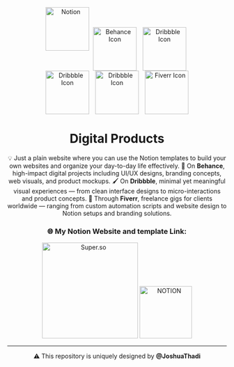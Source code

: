 <!-- MasterHead -->
<div align="center">
<a href="https://www.notion.so/" target="_blank">
  <img src="https://upload.wikimedia.org/wikipedia/commons/e/e9/Notion-logo.svg" alt="Notion" width="100"></a>
<a href="https://www.behance.net/" target="_blank">
  <img src="https://cdn-icons-png.freepik.com/256/2496/2496088.png?semt=ais_hybrid" alt="Behance Icon" width="100" style="vertical-align: middle; margin: 0 5px;"></a>
<a href="https://dribbble.com/" target="_blank">
  <img src="https://www.svgrepo.com/show/299474/dribbble.svg" alt="Dribbble Icon" width="100" style="vertical-align: middle; margin: 0 5px;"></a><br>
  
<a href="https://in.pinterest.com/" target="_blank">
  <img src="https://cdn-icons-png.flaticon.com/512/145/145808.png" alt="Dribbble Icon" width="100" style="vertical-align: middle; margin: 0 5px;"></a>
<a href="https://www.google.com/url?sa=t&source=web&rct=j&opi=89978449&url=https://www.upwork.com/&ved=2ahUKEwiri_jDyryNAxU9RmwGHW3mLToQFnoECAkQAQ&usg=AOvVaw3j8KT1BYya4yXbNUwtswU5" target="_blank">
  <img src="https://static-00.iconduck.com/assets.00/upwork-icon-2048x2048-rrxq98us.png" alt="Dribbble Icon" width="100" style="vertical-align: middle; margin: 0 5px;"></a>
<a href="https://www.fiverr.com/" target="_blank">
  <img src="https://cdn.worldvectorlogo.com/logos/fiverr-1.svg" alt="Fiverr Icon" width="100" style="vertical-align: middle; margin: 0 5px;">
</a>

<div align="left">
<h1 align="center">Digital Products</h1>
<p align="center">
💡 Just a plain website where you can use the Notion templates to build your own websites and organize your day-to-day life effectively. 🎨 On <strong>Behance</strong>, high-impact digital projects including UI/UX designs, branding concepts, web visuals, and product mockups. 🖌️ On <strong>Dribbble</strong>, minimal yet meaningful visual experiences — from clean interface designs to micro-interactions and product concepts. 💼 Through <strong>Fiverr</strong>, freelance gigs for clients worldwide — ranging from custom automation scripts and website design to Notion setups and branding solutions.
</p>



<div align="center">
    <h3>🌐 My Notion Website and template Link:</h3>

<a href="https://masterjudah-notion-website.super.site/" target="_blank">
  <img width="220px" src="https://img.shields.io/badge/Super.so-Notion-FFA500?style=for-the-badge&logo=notion&logoColor=black&labelColor=FFCB42" alt="Super.so"></a>

<a href="https://soft-saturn-e55.notion.site/Let-s-Do-Today-2f75182f90ee4e8b8cfcb5f5bda9e645" target="_blank">
  <img width="120px" src="https://img.shields.io/badge/NOTION-ffffff?style=for-the-badge&logo=Notion&logoColor=black" alt="NOTION">
</a>

<div>
  <p>
    
  </p>
</div>

---

⚠️ This repository is uniquely designed by <strong>@JoshuaThadi</strong>

</div>


<br/>


</div>

</div>

